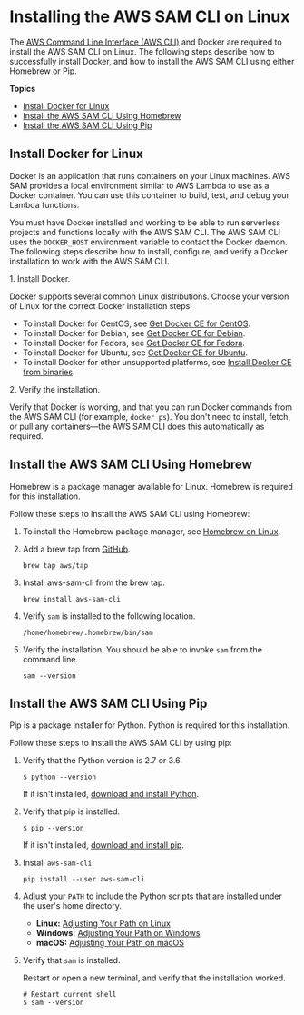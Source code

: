# Installing the AWS SAM CLI on Linux<a name="serverless-sam-cli-install-linux"></a>

The [AWS Command Line Interface \(AWS CLI\)](https://docs.aws.amazon.com/cli/latest/userguide/installing.html) and Docker are required to install the AWS SAM CLI on Linux\. The following steps describe how to successfully install Docker, and how to install the AWS SAM CLI using either Homebrew or Pip\.

**Topics**
+ [Install Docker for Linux](#serverless-sam-cli-install-linux-docker)
+ [Install the AWS SAM CLI Using Homebrew](#serverless-sam-cli-install-linux-homebrew)
+ [Install the AWS SAM CLI Using Pip](#serverless-sam-cli-install-linux-pip)

## Install Docker for Linux<a name="serverless-sam-cli-install-linux-docker"></a>

Docker is an application that runs containers on your Linux machines\. AWS SAM provides a local environment similar to AWS Lambda to use as a Docker container\. You can use this container to build, test, and debug your Lambda functions\.

You must have Docker installed and working to be able to run serverless projects and functions locally with the AWS SAM CLI\. The AWS SAM CLI uses the `DOCKER_HOST` environment variable to contact the Docker daemon\. The following steps describe how to install, configure, and verify a Docker installation to work with the AWS SAM CLI\.

1\. Install Docker\.

Docker supports several common Linux distributions\. Choose your version of Linux for the correct Docker installation steps: 
+ To install Docker for CentOS, see [Get Docker CE for CentOS](https://docs.docker.com/install/linux/docker-ce/centos/)\.
+ To install Docker for Debian, see [Get Docker CE for Debian](https://docs.docker.com/install/linux/docker-ce/debian/)\.
+ To install Docker for Fedora, see [Get Docker CE for Fedora](https://docs.docker.com/install/linux/docker-ce/fedora/)\.
+ To install Docker for Ubuntu, see [Get Docker CE for Ubuntu](https://docs.docker.com/install/linux/docker-ce/ubuntu/)\.
+ To install Docker for other unsupported platforms, see [Install Docker CE from binaries](https://docs.docker.com/install/linux/docker-ce/binaries/)\.

2\. Verify the installation\.

Verify that Docker is working, and that you can run Docker commands from the AWS SAM CLI \(for example, `docker ps`\)\. You don't need to install, fetch, or pull any containers––the AWS SAM CLI does this automatically as required\.

## Install the AWS SAM CLI Using Homebrew<a name="serverless-sam-cli-install-linux-homebrew"></a>

Homebrew is a package manager available for Linux\. Homebrew is required for this installation\.

Follow these steps to install the AWS SAM CLI using Homebrew:

1. To install the Homebrew package manager, see [Homebrew on Linux](https://docs.brew.sh/Homebrew-on-Linux)\.

1. Add a brew tap from [GitHub](https://github.com/aws/homebrew-tap)\.

   ```
   brew tap aws/tap
   ```

1. Install aws\-sam\-cli from the brew tap\.

   ```
   brew install aws-sam-cli
   ```

1. Verify `sam` is installed to the following location\.

   ```
   /home/homebrew/.homebrew/bin/sam
   ```

1. Verify the installation\. You should be able to invoke `sam` from the command line\.

   ```
   sam --version
   ```

## Install the AWS SAM CLI Using Pip<a name="serverless-sam-cli-install-linux-pip"></a>

Pip is a package installer for Python\. Python is required for this installation\.

Follow these steps to install the AWS SAM CLI by using pip:

1. Verify that the Python version is 2\.7 or 3\.6\.

   ```
   $ python --version
   ```

   If it isn't installed, [download and install Python](https://www.python.org/downloads/)\.

1. Verify that pip is installed\.

   ```
   $ pip --version
   ```

   If it isn't installed, [download and install pip](https://pip.pypa.io/en/stable/installing/)\.

1. Install `aws-sam-cli`\.

   ```
   pip install --user aws-sam-cli
   ```

1. Adjust your `PATH` to include the Python scripts that are installed under the user's home directory\.
   + **Linux:** [Adjusting Your Path on Linux](serverless-sam-cli-install-linux-path.md)
   + **Windows:** [Adjusting Your Path on Windows](serverless-sam-cli-install-windows-path.md)
   + **macOS:** [Adjusting Your Path on macOS](serverless-sam-cli-install-mac-path.md)

1. Verify that `sam` is installed\.

   Restart or open a new terminal, and verify that the installation worked\.

   ```
   # Restart current shell
   $ sam --version
   ```